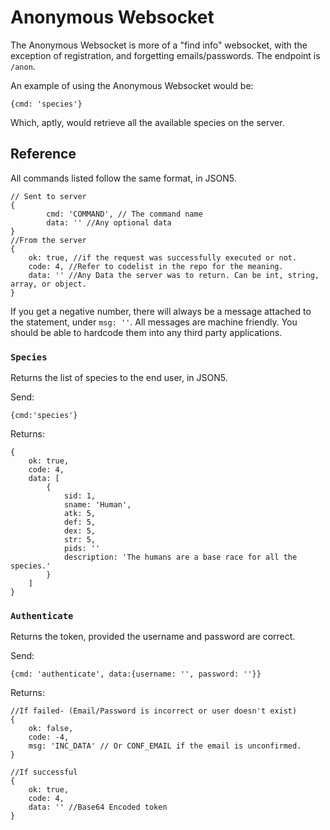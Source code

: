 # Anonymous Websocket

The Anonymous Websocket is more of a "find info" websocket, with the exception of registration, and forgetting emails/passwords.
The endpoint is ``/anon``.


An example of using the Anonymous Websocket would be:
```JSON5
{cmd: 'species'}
```

Which, aptly, would retrieve all the available species on the server.

## Reference

All commands listed follow the same format, in JSON5.

```JSON5
// Sent to server
{ 
		cmd: 'COMMAND', // The command name
		data: '' //Any optional data
}
//From the server
{
	ok: true, //if the request was successfully executed or not.
	code: 4, //Refer to codelist in the repo for the meaning.
	data: '' //Any Data the server was to return. Can be int, string, array, or object.
}
```
If you get a negative number, there will always be a message attached to the statement, under ``msg: ''``. All messages are machine friendly. You should be able to hardcode them into any third party applications.

### ``Species``

Returns the list of species to the end user, in JSON5.

Send:
```JSON5
{cmd:'species'}
```

Returns:
```JSON5
{
	ok: true,
	code: 4,
	data: [
		{
			sid: 1,
			sname: 'Human',
			atk: 5,
			def: 5,
			dex: 5,
			str: 5,
			pids: ''
			description: 'The humans are a base race for all the species.'
		}
	]
}
```

### ``Authenticate``

Returns the token, provided the username and password are correct.

Send:
```JSON5
{cmd: 'authenticate', data:{username: '', password: ''}}
```

Returns:
```JSON5
//If failed- (Email/Password is incorrect or user doesn't exist)
{
	ok: false,
	code: -4,
	msg: 'INC_DATA' // Or CONF_EMAIL if the email is unconfirmed.
}

//If successful
{
	ok: true,
	code: 4,
	data: '' //Base64 Encoded token
}
```